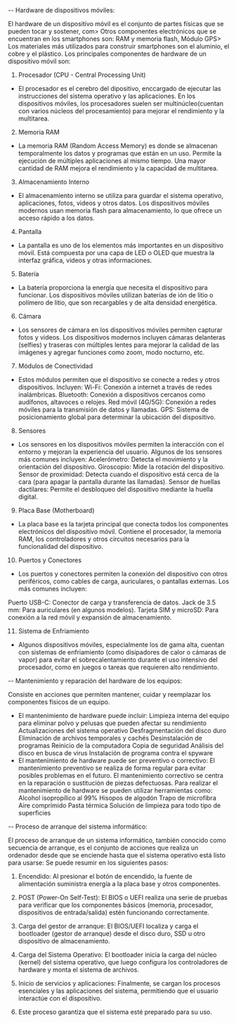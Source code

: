 -- Hardware de dispositivos móviles:

El hardware de un dispositivo móvil es el conjunto de partes físicas que se pueden tocar y sostener, com>
Otros componentes electrónicos que se encuentran en los smartphones son: RAM y memoria flash, Módulo GPS>
Los materiales más utilizados para construir smartphones son el aluminio, el cobre y el plástico.
Los principales componentes de hardware de un dispositivo móvil son:
1. Procesador (CPU - Central Processing Unit)
- El procesador es el cerebro del dipositivo, enccargado de ejecutar las instrucciones del sistema operativo y las aplicaciones. En los dispositivos móviles, los procesadores suelen ser multinúcleo(cuentan con varios núcleos del procesamiento) para mejorar el rendimiento y la multitarea.
2. Memoria RAM
- La memoria RAM (Random Access Memory) es donde se almacenan temporalmente los datos y programas que están en un uso.
Permite la ejecución de múltiples aplicaciones al mismo tiempo. Una mayor cantidad de RAM mejora el rendimiento y la capacidad de multitarea.
3. Almacenamiento Interno
- El almacenamiento interno se utiliza para guardar el sistema operativo, aplicaciones, fotos, videos y otros datos. Los dispositivos móviles modernos usan memoria flash para almacenamiento, lo que ofrece un acceso rápido a los datos.
4. Pantalla
- La pantalla es uno de los elementos más importantes en un dispositivo móvil. Está compuesta por una capa de LED o OLED que muestra la interfaz gráfica, videos y otras informaciones.
5. Batería
- La batería proporciona la energía que necesita el dispositivo para funcionar. Los dispositivos móviles utilizan baterías de ión de litio o polímero de litio, que son recargables y de alta densidad energética.
6. Cámara
- Los sensores de cámara en los dispositivos móviles permiten capturar fotos y videos. Los dispositivos modernos incluyen cámaras delanteras (selfies) y traseras con múltiples lentes para mejorar la calidad de las imágenes y agregar funciones como zoom, modo nocturno, etc.
7. Módulos de Conectividad
- Estos módulos permiten que el dispositivo se conecte a redes y otros dispositivos. Incluyen:
Wi-Fi: Conexión a internet a través de redes inalámbricas.
Bluetooth: Conexión a dispositivos cercanos como audífonos, altavoces o relojes.
Red móvil (4G/5G): Conexión a redes móviles para la transmisión de datos y llamadas.
GPS: Sistema de posicionamiento global para determinar la ubicación del dispositivo.
8. Sensores
- Los sensores en los dispositivos móviles permiten la interacción con el entorno y mejoran la experiencia del usuario. Algunos de los sensores más comunes incluyen:
Acelerómetro: Detecta el movimiento y la orientación del dispositivo.
Giroscopio: Mide la rotación del dispositivo.
Sensor de proximidad: Detecta cuando el dispositivo está cerca de la cara (para apagar la pantalla durante las llamadas).
Sensor de huellas dactilares: Permite el desbloqueo del dispositivo mediante la huella digital.
9. Placa Base (Motherboard)
- La placa base es la tarjeta principal que conecta todos los componentes electrónicos del dispositivo móvil. Contiene el procesador, la memoria RAM, los controladores y otros circuitos necesarios para la funcionalidad del dispositivo.

10. Puertos y Conectores
- Los puertos y conectores permiten la conexión del dispositivo con otros periféricos, como cables de carga, auriculares, o pantallas externas. Los más comunes incluyen:

Puerto USB-C: Conector de carga y transferencia de datos.
Jack de 3.5 mm: Para auriculares (en algunos modelos).
Tarjeta SIM y microSD: Para conexión a la red móvil y expansión de almacenamiento.

11. Sistema de Enfriamiento
- Algunos dispositivos móviles, especialmente los de gama alta, cuentan con sistemas de enfriamiento (como disipadores de calor o cámaras de vapor) para evitar el sobrecalentamiento durante el uso intensivo del procesador, como en juegos o tareas que requieren alto rendimiento.


-- Mantenimiento y reparación del hardware de los equipos:

Consiste en acciones que permiten mantener, cuidar y reemplazar los componentes físicos de un equipo.
- El mantenimiento de hardware puede incluir: 
Limpieza interna del equipo para eliminar polvo y pelusas que pueden afectar su rendimiento
Actualizaciones del sistema operativo
Desfragmentación del disco duro
Eliminación de archivos temporales y cachés
Desinstalación de programas
Reinicio de la computadora
Copia de seguridad
Análisis del disco en busca de virus
Instalación de programa contra el spyware
- El mantenimiento de hardware puede ser preventivo o correctivo: 
El mantenimiento preventivo se realiza de forma regular para evitar posibles problemas en el futuro.
El mantenimiento correctivo se centra en la reparación o sustitución de piezas defectuosas.
Para realizar el mantenimiento de hardware se pueden utilizar herramientas como: 
Alcohol isopropílico al 99%
Hisopos de algodón
Trapo de microfibra
Aire comprimido
Pasta térmica
Solución de limpieza para todo tipo de superficies



-- Proceso de arranque del sistema informático:

El proceso de arranque de un sistema informático, también conocido como secuencia de arranque, es el conjunto de acciones que realiza un ordenador desde que se enciende hasta que el sistema operativo está listo para usarse: 
Se puede resumir en los siguientes pasos:

1. Encendido: Al presionar el botón de encendido, la fuente de alimentación suministra energía a la placa base y otros componentes.

2. POST (Power-On Self-Test): El BIOS o UEFI realiza una serie de pruebas para verificar que los componentes básicos (memoria, procesador, dispositivos de entrada/salida) estén funcionando correctamente.

3. Carga del gestor de arranque: El BIOS/UEFI localiza y carga el bootloader (gestor de arranque) desde el disco duro, SSD u otro dispositivo de almacenamiento.

4. Carga del Sistema Operativo: El bootloader inicia la carga del núcleo (kernel) del sistema operativo, que luego configura los controladores de hardware y monta el sistema de archivos.

5. Inicio de servicios y aplicaciones: Finalmente, se cargan los procesos esenciales y las aplicaciones del sistema, permitiendo que el usuario interactúe con el dispositivo.

6. Este proceso garantiza que el sistema esté preparado para su uso.
